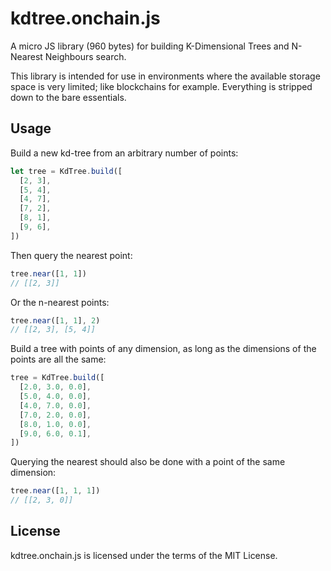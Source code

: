 # kdtree.onchain.js
A micro JS library (960 bytes) for building K-Dimensional Trees and N-Nearest
Neighbours search.

This library is intended for use in environments where the available storage
space is very limited; like blockchains for example. Everything is stripped down
to the bare essentials. 

## Usage
Build a new kd-tree from an arbitrary number of points:

```js
let tree = KdTree.build([
  [2, 3],
  [5, 4],
  [4, 7],
  [7, 2],
  [8, 1],
  [9, 6],
])
```

Then query the nearest point:

```js
tree.near([1, 1])
// [[2, 3]]
```

Or the n-nearest points:

```js
tree.near([1, 1], 2)
// [[2, 3], [5, 4]]
```

Build a tree with points of any dimension, as long as the dimensions of the
points are all the same:

```js
tree = KdTree.build([
  [2.0, 3.0, 0.0],
  [5.0, 4.0, 0.0],
  [4.0, 7.0, 0.0],
  [7.0, 2.0, 0.0],
  [8.0, 1.0, 0.0],
  [9.0, 6.0, 0.1],
])
```

Querying the nearest should also be done with a point of the same dimension:

```js
tree.near([1, 1, 1])
// [[2, 3, 0]]
```

## License
kdtree.onchain.js is licensed under the terms of the MIT License.
